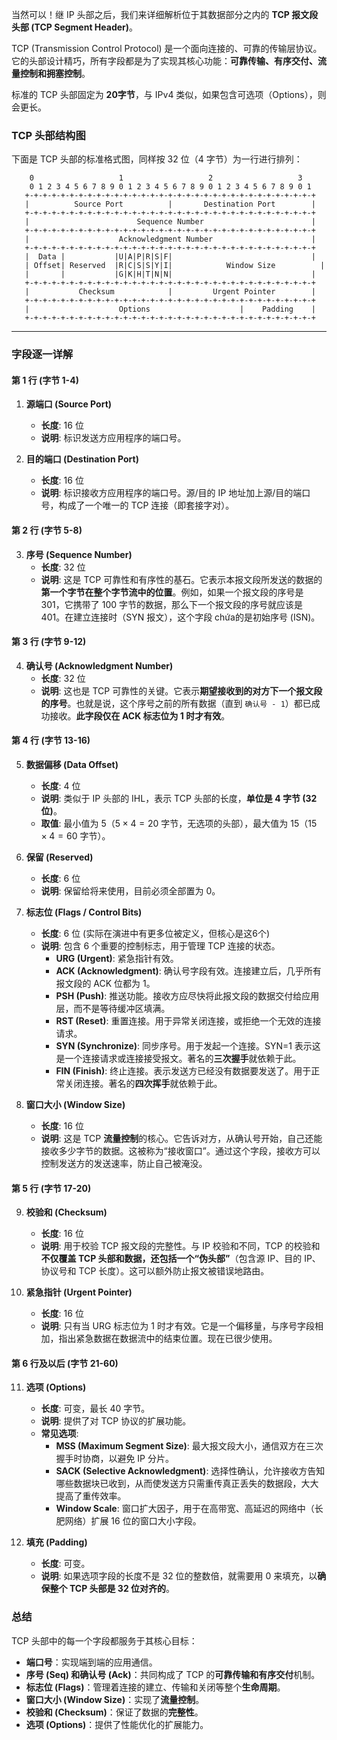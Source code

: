 当然可以！继 IP 头部之后，我们来详细解析位于其数据部分之内的 **TCP 报文段头部 (TCP Segment Header)**。

TCP (Transmission Control Protocol) 是一个面向连接的、可靠的传输层协议。它的头部设计精巧，所有字段都是为了实现其核心功能：**可靠传输、有序交付、流量控制和拥塞控制**。

标准的 TCP 头部固定为 **20字节**，与 IPv4 类似，如果包含可选项（Options），则会更长。

### TCP 头部结构图

下面是 TCP 头部的标准格式图，同样按 32 位（4 字节）为一行进行排列：

```
    0                   1                   2                   3
    0 1 2 3 4 5 6 7 8 9 0 1 2 3 4 5 6 7 8 9 0 1 2 3 4 5 6 7 8 9 0 1
   +-+-+-+-+-+-+-+-+-+-+-+-+-+-+-+-+-+-+-+-+-+-+-+-+-+-+-+-+-+-+-+-+
   |          Source Port          |       Destination Port        |
   +-+-+-+-+-+-+-+-+-+-+-+-+-+-+-+-+-+-+-+-+-+-+-+-+-+-+-+-+-+-+-+-+
   |                        Sequence Number                        |
   +-+-+-+-+-+-+-+-+-+-+-+-+-+-+-+-+-+-+-+-+-+-+-+-+-+-+-+-+-+-+-+-+
   |                    Acknowledgment Number                      |
   +-+-+-+-+-+-+-+-+-+-+-+-+-+-+-+-+-+-+-+-+-+-+-+-+-+-+-+-+-+-+-+-+
   |  Data |           |U|A|P|R|S|F|                               |
   | Offset| Reserved  |R|C|S|S|Y|I|            Window Size          |
   |       |           |G|K|H|T|N|N|                               |
   +-+-+-+-+-+-+-+-+-+-+-+-+-+-+-+-+-+-+-+-+-+-+-+-+-+-+-+-+-+-+-+-+
   |           Checksum            |         Urgent Pointer        |
   +-+-+-+-+-+-+-+-+-+-+-+-+-+-+-+-+-+-+-+-+-+-+-+-+-+-+-+-+-+-+-+-+
   |                    Options                    |    Padding    |
   +-+-+-+-+-+-+-+-+-+-+-+-+-+-+-+-+-+-+-+-+-+-+-+-+-+-+-+-+-+-+-+-+

```

---

### 字段逐一详解

#### 第 1 行 (字节 1-4)

1.  **源端口 (Source Port)**
    *   **长度**: 16 位
    *   **说明**: 标识发送方应用程序的端口号。

2.  **目的端口 (Destination Port)**
    *   **长度**: 16 位
    *   **说明**: 标识接收方应用程序的端口号。源/目的 IP 地址加上源/目的端口号，构成了一个唯一的 TCP 连接（即套接字对）。

#### 第 2 行 (字节 5-8)

3.  **序号 (Sequence Number)**
    *   **长度**: 32 位
    *   **说明**: 这是 TCP 可靠性和有序性的基石。它表示本报文段所发送的数据的**第一个字节在整个字节流中的位置**。例如，如果一个报文段的序号是 301，它携带了 100 字节的数据，那么下一个报文段的序号就应该是 401。在建立连接时（SYN 报文），这个字段 chứa的是初始序号 (ISN)。

#### 第 3 行 (字节 9-12)

4.  **确认号 (Acknowledgment Number)**
    *   **长度**: 32 位
    *   **说明**: 这也是 TCP 可靠性的关键。它表示**期望接收到的对方下一个报文段的序号**。也就是说，这个序号之前的所有数据（直到 `确认号 - 1`）都已成功接收。**此字段仅在 ACK 标志位为 1 时才有效**。

#### 第 4 行 (字节 13-16)

5.  **数据偏移 (Data Offset)**
    *   **长度**: 4 位
    *   **说明**: 类似于 IP 头部的 IHL，表示 TCP 头部的长度，**单位是 4 字节 (32 位)**。
    *   **取值**: 最小值为 5（$5 \times 4 = 20$ 字节，无选项的头部），最大值为 15（$15 \times 4 = 60$ 字节）。

6.  **保留 (Reserved)**
    *   **长度**: 6 位
    *   **说明**: 保留给将来使用，目前必须全部置为 0。

7.  **标志位 (Flags / Control Bits)**
    *   **长度**: 6 位 (实际在演进中有更多位被定义，但核心是这6个)
    *   **说明**: 包含 6 个重要的控制标志，用于管理 TCP 连接的状态。
        *   **URG (Urgent)**: 紧急指针有效。
        *   **ACK (Acknowledgment)**: 确认号字段有效。连接建立后，几乎所有报文段的 ACK 位都为 1。
        *   **PSH (Push)**: 推送功能。接收方应尽快将此报文段的数据交付给应用层，而不是等待缓冲区填满。
        *   **RST (Reset)**: 重置连接。用于异常关闭连接，或拒绝一个无效的连接请求。
        *   **SYN (Synchronize)**: 同步序号。用于发起一个连接。SYN=1 表示这是一个连接请求或连接接受报文。著名的**三次握手**就依赖于此。
        *   **FIN (Finish)**: 终止连接。表示发送方已经没有数据要发送了。用于正常关闭连接。著名的**四次挥手**就依赖于此。

8.  **窗口大小 (Window Size)**
    *   **长度**: 16 位
    *   **说明**: 这是 TCP **流量控制**的核心。它告诉对方，从确认号开始，自己还能接收多少字节的数据。这被称为“接收窗口”。通过这个字段，接收方可以控制发送方的发送速率，防止自己被淹没。

#### 第 5 行 (字节 17-20)

9.  **校验和 (Checksum)**
    *   **长度**: 16 位
    *   **说明**: 用于校验 TCP 报文段的完整性。与 IP 校验和不同，TCP 的校验和**不仅覆盖 TCP 头部和数据，还包括一个“伪头部”**（包含源 IP、目的 IP、协议号和 TCP 长度）。这可以额外防止报文被错误地路由。

10. **紧急指针 (Urgent Pointer)**
    *   **长度**: 16 位
    *   **说明**: 只有当 URG 标志位为 1 时才有效。它是一个偏移量，与序号字段相加，指出紧急数据在数据流中的结束位置。现在已很少使用。

#### 第 6 行及以后 (字节 21-60)

11. **选项 (Options)**
    *   **长度**: 可变，最长 40 字节。
    *   **说明**: 提供了对 TCP 协议的扩展功能。
    *   **常见选项**:
        *   **MSS (Maximum Segment Size)**: 最大报文段大小，通信双方在三次握手时协商，以避免 IP 分片。
        *   **SACK (Selective Acknowledgment)**: 选择性确认，允许接收方告知哪些数据块已收到，从而使发送方只需重传真正丢失的数据段，大大提高了重传效率。
        *   **Window Scale**: 窗口扩大因子，用于在高带宽、高延迟的网络中（长肥网络）扩展 16 位的窗口大小字段。

12. **填充 (Padding)**
    *   **长度**: 可变。
    *   **说明**: 如果选项字段的长度不是 32 位的整数倍，就需要用 0 来填充，以**确保整个 TCP 头部是 32 位对齐的**。

### 总结

TCP 头部中的每一个字段都服务于其核心目标：
*   **端口号**：实现端到端的应用通信。
*   **序号 (Seq) 和确认号 (Ack)**：共同构成了 TCP 的**可靠传输和有序交付**机制。
*   **标志位 (Flags)**：管理着连接的建立、传输和关闭等整个**生命周期**。
*   **窗口大小 (Window Size)**：实现了**流量控制**。
*   **校验和 (Checksum)**：保证了数据的**完整性**。
*   **选项 (Options)**：提供了性能优化的扩展能力。